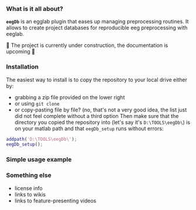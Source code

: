 ### What is it all about?
**`eegDb`** is an egglab plugin that eases up managing preprocessing routines. It allows to create project databases for reproducible eeg preprocessing with eeglab.

:construction: The project is currently under construction, the documentation is upcoming :construction:

### Installation
The easiest way to install is to copy the repository to your local drive either by:
* grabbing a zip file provided on the lower right
* or using `git clone`
* or copy-pasting file by file? (no, that's not a very good idea, the list just did not feel complete without a third option
Then make sure that the directory you copied the repository into (let's say it's `D:\TOOLS\eegDb\`) is on your matlab path and that `eegDb_setup` runs without errors:
```matlab
addpath('D:\TOOLS\eegDb\');
eegDb_setup();
```

### Simple usage example

### Something else
* license info
* links to wikis
* links to feature-presenting videos
